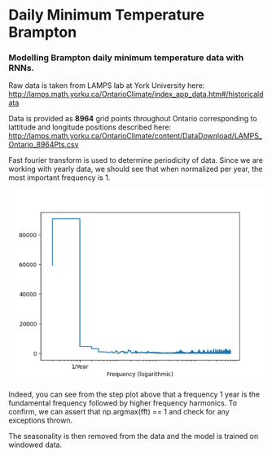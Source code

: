 # Daily Minimum Temperature Brampton
### Modelling Brampton daily minimum temperature data with RNNs.

Raw data is taken from LAMPS lab at York University here:
http://lamps.math.yorku.ca/OntarioClimate/index_app_data.htm#/historicaldata
 
Data is provided as **8964** grid points throughout Ontario corresponding to lattitude and longitude positions described here:
http://lamps.math.yorku.ca/OntarioClimate/content/DataDownload/LAMPS_Ontario_8964Pts.csv

Fast fourier transform is used to determine periodicity of data. Since we are working with yearly data, we should see that when normalized per year, the most important frequency is 1.

![alt text](https://github.com/patel-nisarg/daily_min_temp_brampton/blob/main/myplot.png "")

Indeed, you can see from the step plot above that a frequency 1 year is the fundamental frequency followed by higher frequency harmonics.
To confirm, we can assert that np.argmax(fft) == 1 and check for any exceptions thrown.

The seasonality is then removed from the data and the model is trained on windowed data.
